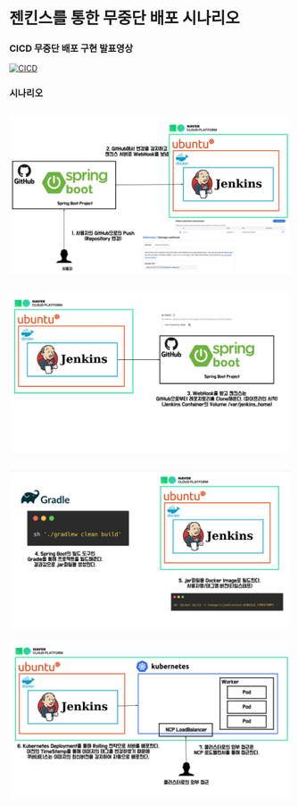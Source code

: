 # 젠킨스를 통한 무중단 배포 시나리오
### CICD 무중단 배포 구현 발표영상

[![CICD](http://img.youtube.com/vi/jJs0JN3OdKk/0.jpg)](https://youtu.be/jJs0JN3OdKk)  

### 시나리오

![](asset/1.png)  
---
![](asset/2.png)  
---
![](asset/3.png)  
---
![](asset/4.png)  

